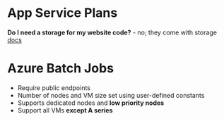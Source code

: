 
# App Service Plans
**Do I need a storage for my website code?** - no; they come with storage [docs](https://docs.microsoft.com/en-us/azure/app-service/overview-hosting-plans)


# Azure Batch Jobs
- Require public endpoints
- Number of nodes and VM size set using user-defined constants
- Supports dedicated nodes and **low priority nodes**
- Support all VMs **except A series**
